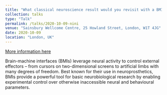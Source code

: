 ```yaml
---
title: "What classical neuroscience result would you revisit with a BMI? (Neural Interfaces for Neurobiological Insights)"
collection: talks
type: "Talk"
permalink: /talks/2020-10-09-nini
venue: "Sainsbury Wellcome Centre, 25 Howland Street, London, W1T 4JG"
date: 2020-10-09
location: "London, UK"
---
```


[More information here](https://www.sainsburywellcome.org/web/events/annual-symposium-neural-interfaces-neurobiological-insights)

Brain-machine interfaces (BMIs) leverage neural activity to control external effectors – from cursors on two-dimensional screens to artificial limbs with many degrees of freedom. Best known for their use in neuroprosthetics, BMIs provide a powerful tool for basic neurobiological research by enabling experimental control over otherwise inaccessible neural and behavioural parameters.

